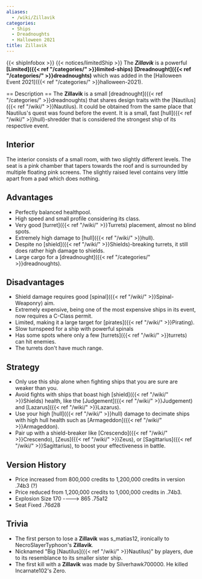```yaml
---
aliases:
  - /wiki/Zillavik
categories:
  - Ships
  - Dreadnoughts
  - Halloween 2021
title: Zillavik
---
```


{{< shipInfobox >}} {{< notices/limitedShip >}} The **_Zillavik_** is a powerful **[Limited]({{< ref "/categories/" >}}limited-ships)** **[Dreadnought]({{< ref "/categories/" >}}dreadnoughts)** which was added in the [Halloween Event 2021]({{< ref "/categories/" >}}halloween-2021).

== Description == The **Zillavik** is a small [dreadnought]({{< ref "/categories/" >}}dreadnoughts) that shares design traits with the [Nautilus]({{< ref "/wiki/" >}}Nautilus). It could be obtained from the same place that Nautilus's quest was found before the event. It is a small, fast [hull]({{< ref "/wiki/" >}}hull)-shredder that is considered the strongest ship of its respective event.

## Interior

The interior consists of a small room, with two slightly different levels. The seat is a pink chamber that tapers towards the roof and is surrounded by multiple floating pink screens. The slightly raised level contains very little apart from a pad which does nothing.

## Advantages

- Perfectly balanced healthpool.
- High speed and small profile considering its class.
- Very good [turret]({{< ref "/wiki/" >}}Turrets) placement, almost no blind spots.
- Extremely high damage to [hull]({{< ref "/wiki/" >}}hull).
- Despite no [shield]({{< ref "/wiki/" >}}Shields)-breaking turrets, it still does rather high damage to shields.
- Large cargo for a [dreadnought]({{< ref "/categories/" >}}dreadnoughts).

## Disadvantages

- Shield damage requires good [spinal]({{< ref "/wiki/" >}}Spinal-Weaponry) aim.
- Extremely expensive, being one of the most expensive ships in its event, now requires a C-Class permit.
- Limited, making it a large target for [pirates]({{< ref "/wiki/" >}}Pirating).
- Slow turnspeed for a ship with powerful spinals
- Has some spots where only a few [turrets]({{< ref "/wiki/" >}}turrets) can hit enemies.
- The turrets don't have much range.

## Strategy

- Only use this ship alone when fighting ships that you are sure are weaker than you.
- Avoid fights with ships that boast high [shield]({{< ref "/wiki/" >}}Shields) health, like the [Judgement]({{< ref "/wiki/" >}}Judgement) and [Lazarus]({{< ref "/wiki/" >}}Lazarus).
- Use your high [hull]({{< ref "/wiki/" >}}hull) damage to decimate ships with high hull health such as [Armageddon]({{< ref "/wiki/" >}}Armageddon).
- Pair up with a shield-breaker like [Crescendo]({{< ref "/wiki/" >}}Crescendo), [Zeus]({{< ref "/wiki/" >}}Zeus), or [Sagittarius]({{< ref "/wiki/" >}}Sagittarius), to boost your effectiveness in battle.

## Version History

- Price increased from 800,000 credits to 1,200,000 credits in version .74b3 (?)
- Price reduced from 1,200,000 credits to 1,000,000 credits in .74b3.
- Explosion Size 170 ----> 865 .75a12
- Seat Fixed .76d28

## Trivia

- The first person to lose a **Zillavik** was s_matias12, ironically to NecroSlayerTyphoon's **Zillavik**.
- Nicknamed "Big [Nautilus]({{< ref "/wiki/" >}}Nautilus)" by players, due to its resemblance to its smaller sister ship.
- The first kill with a **Zillavik** was made by Silverhawk700000. He killed Incarnate102's Zero.
